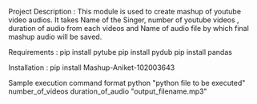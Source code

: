 Project Description :
This module is used to create mashup of youtube video audios. It takes Name of the Singer, number of youtube videos , duration of audio from each videos and Name of audio file by which final mashup audio will be saved.

Requirements :
pip install pytube pip install pydub pip install pandas

Installation :
pip install Mashup-Aniket-102003643

Sample execution command format
python "python file to be executed" number_of_videos duration_of_audio "output_filename.mp3"
